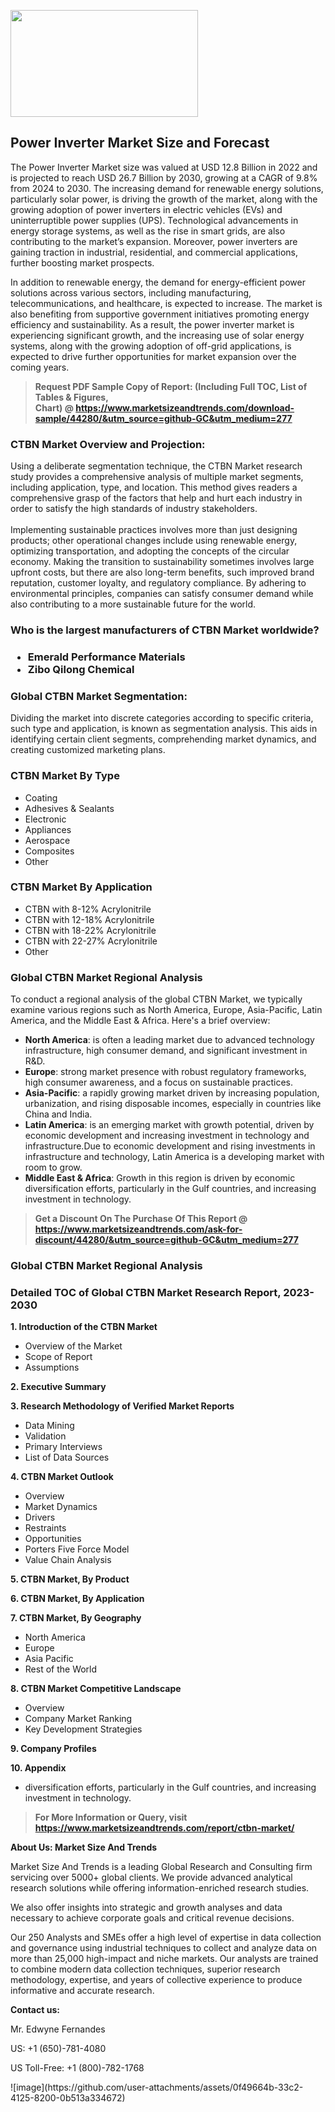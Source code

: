 <p><img class="alignnone size-medium wp-image-20088" src="https://ffe5etoiles.com/wp-content/uploads/2024/12/MST1-300x171.png" alt="" width="300" height="171" /></p><h2>Power Inverter Market Size and Forecast</h2><p>The Power Inverter Market size was valued at USD 12.8 Billion in 2022 and is projected to reach USD 26.7 Billion by 2030, growing at a CAGR of 9.8% from 2024 to 2030. The increasing demand for renewable energy solutions, particularly solar power, is driving the growth of the market, along with the growing adoption of power inverters in electric vehicles (EVs) and uninterruptible power supplies (UPS). Technological advancements in energy storage systems, as well as the rise in smart grids, are also contributing to the market’s expansion. Moreover, power inverters are gaining traction in industrial, residential, and commercial applications, further boosting market prospects.</p><p>In addition to renewable energy, the demand for energy-efficient power solutions across various sectors, including manufacturing, telecommunications, and healthcare, is expected to increase. The market is also benefiting from supportive government initiatives promoting energy efficiency and sustainability. As a result, the power inverter market is experiencing significant growth, and the increasing use of solar energy systems, along with the growing adoption of off-grid applications, is expected to drive further opportunities for market expansion over the coming years.</p></p><blockquote id="" class=""><strong>Request PDF Sample Copy of Report: (Including Full TOC, List of Tables &amp; Figures, Chart)&nbsp;@&nbsp;<strong><a href="https://www.marketsizeandtrends.com/download-sample/44280/&utm_source=github-GC&utm_medium=277" target="_blank">https://www.marketsizeandtrends.com/download-sample/44280/&utm_source=github-GC&utm_medium=277</a></strong></strong></blockquote><h3 id="" class="">CTBN Market&nbsp;Overview and Projection:</h3><p id="" class="">Using a deliberate segmentation technique, the CTBN Market research study provides a comprehensive analysis of multiple market segments, including application, type, and location. This method gives readers a comprehensive grasp of the factors that help and hurt each industry in order to satisfy the high standards of industry stakeholders. <br /> <br />Implementing sustainable practices involves more than just designing products; other operational changes include using renewable energy, optimizing transportation, and adopting the concepts of the circular economy. Making the transition to sustainability sometimes involves large upfront costs, but there are also long-term benefits, such improved brand reputation, customer loyalty, and regulatory compliance. By adhering to environmental principles, companies can satisfy consumer demand while also contributing to a more sustainable future for the world.</p><h3 id="" class="">Who is the largest manufacturers of&nbsp;CTBN Market worldwide?</h3><h3 class=""><p><ul><li>Emerald Performance Materials </li><li> Zibo Qilong Chemical</li></ul></p></h3><h3 id="" class="">Global&nbsp;CTBN Market Segmentation:</h3><p id="" class="">Dividing the market into discrete categories according to specific criteria, such type and application, is known as segmentation analysis. This aids in identifying certain client segments, comprehending market dynamics, and creating customized marketing plans.</p><h3 id="" class="">CTBN Market&nbsp;By Type</h3><p><p><ul><li>Coating</li><li> Adhesives & Sealants</li><li> Electronic</li><li> Appliances</li><li> Aerospace</li><li> Composites</li><li> Other</p></li></ul></p></p><h3 id="" class="">CTBN Market&nbsp;By Application</h3><p class=""><p><ul><li>CTBN with 8-12% Acrylonitrile</li><li> CTBN with 12-18% Acrylonitrile</li><li> CTBN with 18-22% Acrylonitrile</li><li> CTBN with 22-27% Acrylonitrile</li><li> Other</li></ul></p></p><h3 id="" class="">Global CTBN Market Regional Analysis</h3><p id="" class="">To conduct a regional analysis of the global CTBN Market, we typically examine various regions such as North America, Europe, Asia-Pacific, Latin America, and the Middle East &amp; Africa. Here's a brief overview:</p><ul><li><strong>North America</strong>: is often a leading market due to advanced technology infrastructure, high consumer demand, and significant investment in R&amp;D.</li><li><strong>Europe</strong>: strong market presence with robust regulatory frameworks, high consumer awareness, and a focus on sustainable practices.</li><li><strong>Asia-Pacific</strong>: a rapidly growing market driven by increasing population, urbanization, and rising disposable incomes, especially in countries like China and India.</li><li><strong>Latin America</strong>: is an emerging market with growth potential, driven by economic development and increasing investment in technology and infrastructure.Due to economic development and rising investments in infrastructure and technology, Latin America is a developing market with room to grow.</li><li><strong>Middle East &amp; Africa</strong>: Growth in this region is driven by economic diversification efforts, particularly in the Gulf countries, and increasing investment in technology.</li></ul><blockquote id="" class=""><strong>Get a Discount On The Purchase Of This Report @ <strong><a href="https://www.marketsizeandtrends.com/ask-for-discount/44280/&utm_source=github-GC&utm_medium=277" target="_blank">https://www.marketsizeandtrends.com/ask-for-discount/44280/&utm_source=github-GC&utm_medium=277</a></strong></strong></blockquote><h3 id="" class="">Global CTBN Market Regional Analysis</h3><h3 id="" class="">Detailed TOC of Global CTBN Market Research Report, 2023-2030</h3><p id="" class=""><strong>1. Introduction of the CTBN Market</strong></p><ul><li>Overview of the Market</li><li>Scope of Report</li><li>Assumptions</li></ul><p id="" class=""><strong>2. Executive Summary</strong></p><p id="" class=""><strong>3. Research Methodology of Verified Market Reports</strong></p><ul><li>Data Mining</li><li>Validation</li><li>Primary Interviews</li><li>List of Data Sources</li></ul><p id="" class=""><strong>4. CTBN Market Outlook</strong></p><ul><li>Overview</li><li>Market Dynamics</li><li>Drivers</li><li>Restraints</li><li>Opportunities</li><li>Porters Five Force Model</li><li>Value Chain Analysis</li></ul><p id="" class=""><strong>5. CTBN Market, By Product</strong></p><p id="" class=""><strong>6. CTBN Market, By Application</strong></p><p id="" class=""><strong>7. CTBN Market, By Geography</strong></p><ul><li>North America</li><li>Europe</li><li>Asia Pacific</li><li>Rest of the World</li></ul><p id="" class=""><strong>8. CTBN Market Competitive Landscape</strong></p><ul><li>Overview</li><li>Company Market Ranking</li><li>Key Development Strategies</li></ul><p id="" class=""><strong>9. Company Profiles</strong></p><p id="" class=""><strong>10. Appendix</strong></p><ul><li>diversification efforts, particularly in the Gulf countries, and increasing investment in technology.</li></ul><blockquote id="" class=""><strong>For More Information or Query, visit <strong><strong><a href="https://www.marketsizeandtrends.com/report/ctbn-market/" target="_blank">https://www.marketsizeandtrends.com/report/ctbn-market/</a></strong></strong></strong></blockquote><p id="" class=""><strong>About Us: Market Size And Trends</strong></p><p id="" class="">Market Size And Trends is a leading Global Research and Consulting firm servicing over 5000+ global clients. We provide advanced analytical research solutions while offering information-enriched research studies.</p><p id="" class="">We also offer insights into strategic and growth analyses and data necessary to achieve corporate goals and critical revenue decisions.</p><p id="" class="">Our 250 Analysts and SMEs offer a high level of expertise in data collection and governance using industrial techniques to collect and analyze data on more than 25,000 high-impact and niche markets. Our analysts are trained to combine modern data collection techniques, superior research methodology, expertise, and years of collective experience to produce informative and accurate research.</p><p id="" class=""><strong>Contact us:</strong></p><p id="" class="">Mr. Edwyne Fernandes</p><p id="" class="">US: +1 (650)-781-4080</p><p id="" class="">US Toll-Free: +1 (800)-782-1768</p>
![image](https://github.com/user-attachments/assets/0f49664b-33c2-4125-8200-0b513a334672)
